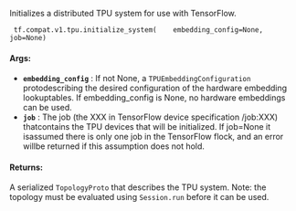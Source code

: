 Initializes a distributed TPU system for use with TensorFlow.

```
 tf.compat.v1.tpu.initialize_system(    embedding_config=None,    job=None) 
```

#### Args:
- **`embedding_config`** : If not None, a  `TPUEmbeddingConfiguration`  protodescribing the desired configuration of the hardware embedding lookuptables. If embedding_config is None, no hardware embeddings can be used.
- **`job`** : The job (the XXX in TensorFlow device specification /job:XXX) thatcontains the TPU devices that will be initialized. If job=None it isassumed there is only one job in the TensorFlow flock, and an error willbe returned if this assumption does not hold.


#### Returns:
A serialized  `TopologyProto`  that describes the TPU system. Note:  the topology must be evaluated using  `Session.run`  before it can be used.

